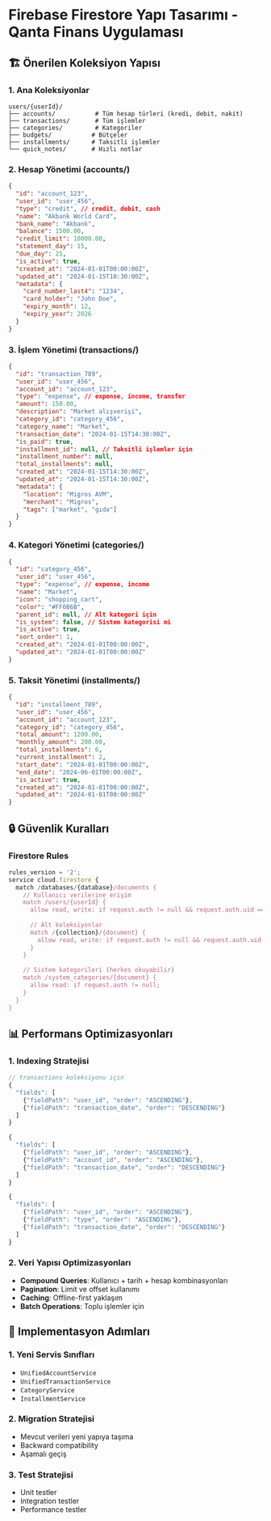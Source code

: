 # Firebase Firestore Yapı Tasarımı - Qanta Finans Uygulaması

## 🏗️ Önerilen Koleksiyon Yapısı

### 1. Ana Koleksiyonlar

```
users/{userId}/
├── accounts/           # Tüm hesap türleri (kredi, debit, nakit)
├── transactions/       # Tüm işlemler
├── categories/         # Kategoriler
├── budgets/           # Bütçeler
├── installments/      # Taksitli işlemler
└── quick_notes/       # Hızlı notlar
```

### 2. Hesap Yönetimi (accounts/)

```json
{
  "id": "account_123",
  "user_id": "user_456",
  "type": "credit", // credit, debit, cash
  "name": "Akbank World Card",
  "bank_name": "Akbank",
  "balance": 1500.00,
  "credit_limit": 10000.00,
  "statement_day": 15,
  "due_day": 25,
  "is_active": true,
  "created_at": "2024-01-01T00:00:00Z",
  "updated_at": "2024-01-15T10:30:00Z",
  "metadata": {
    "card_number_last4": "1234",
    "card_holder": "John Doe",
    "expiry_month": 12,
    "expiry_year": 2026
  }
}
```

### 3. İşlem Yönetimi (transactions/)

```json
{
  "id": "transaction_789",
  "user_id": "user_456",
  "account_id": "account_123",
  "type": "expense", // expense, income, transfer
  "amount": 150.00,
  "description": "Market alışverişi",
  "category_id": "category_456",
  "category_name": "Market",
  "transaction_date": "2024-01-15T14:30:00Z",
  "is_paid": true,
  "installment_id": null, // Taksitli işlemler için
  "installment_number": null,
  "total_installments": null,
  "created_at": "2024-01-15T14:30:00Z",
  "updated_at": "2024-01-15T14:30:00Z",
  "metadata": {
    "location": "Migros AVM",
    "merchant": "Migros",
    "tags": ["market", "gıda"]
  }
}
```

### 4. Kategori Yönetimi (categories/)

```json
{
  "id": "category_456",
  "user_id": "user_456",
  "type": "expense", // expense, income
  "name": "Market",
  "icon": "shopping_cart",
  "color": "#FF6B6B",
  "parent_id": null, // Alt kategori için
  "is_system": false, // Sistem kategorisi mi
  "is_active": true,
  "sort_order": 1,
  "created_at": "2024-01-01T00:00:00Z",
  "updated_at": "2024-01-01T00:00:00Z"
}
```

### 5. Taksit Yönetimi (installments/)

```json
{
  "id": "installment_789",
  "user_id": "user_456",
  "account_id": "account_123",
  "category_id": "category_456",
  "total_amount": 1200.00,
  "monthly_amount": 200.00,
  "total_installments": 6,
  "current_installment": 2,
  "start_date": "2024-01-01T00:00:00Z",
  "end_date": "2024-06-01T00:00:00Z",
  "is_active": true,
  "created_at": "2024-01-01T00:00:00Z",
  "updated_at": "2024-01-01T00:00:00Z"
}
```

## 🔒 Güvenlik Kuralları

### Firestore Rules

```javascript
rules_version = '2';
service cloud.firestore {
  match /databases/{database}/documents {
    // Kullanıcı verilerine erişim
    match /users/{userId} {
      allow read, write: if request.auth != null && request.auth.uid == userId;
      
      // Alt koleksiyonlar
      match /{collection}/{document} {
        allow read, write: if request.auth != null && request.auth.uid == userId;
      }
    }
    
    // Sistem kategorileri (herkes okuyabilir)
    match /system_categories/{document} {
      allow read: if request.auth != null;
    }
  }
}
```

## 📊 Performans Optimizasyonları

### 1. Indexing Stratejisi

```javascript
// transactions koleksiyonu için
{
  "fields": [
    {"fieldPath": "user_id", "order": "ASCENDING"},
    {"fieldPath": "transaction_date", "order": "DESCENDING"}
  ]
}

{
  "fields": [
    {"fieldPath": "user_id", "order": "ASCENDING"},
    {"fieldPath": "account_id", "order": "ASCENDING"},
    {"fieldPath": "transaction_date", "order": "DESCENDING"}
  ]
}

{
  "fields": [
    {"fieldPath": "user_id", "order": "ASCENDING"},
    {"fieldPath": "type", "order": "ASCENDING"},
    {"fieldPath": "transaction_date", "order": "DESCENDING"}
  ]
}
```

### 2. Veri Yapısı Optimizasyonları

- **Compound Queries**: Kullanıcı + tarih + hesap kombinasyonları
- **Pagination**: Limit ve offset kullanımı
- **Caching**: Offline-first yaklaşım
- **Batch Operations**: Toplu işlemler için

## 🚀 Implementasyon Adımları

### 1. Yeni Servis Sınıfları
- `UnifiedAccountService`
- `UnifiedTransactionService`
- `CategoryService`
- `InstallmentService`

### 2. Migration Stratejisi
- Mevcut verileri yeni yapıya taşıma
- Backward compatibility
- Aşamalı geçiş

### 3. Test Stratejisi
- Unit testler
- Integration testler
- Performance testler
